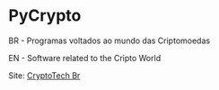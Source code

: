 # PyCrypto

BR - Programas voltados ao mundo das Criptomoedas

EN - Software related to the Cripto World


Site: [CryptoTech Br](https://www.cryptotechbr.com.br) 